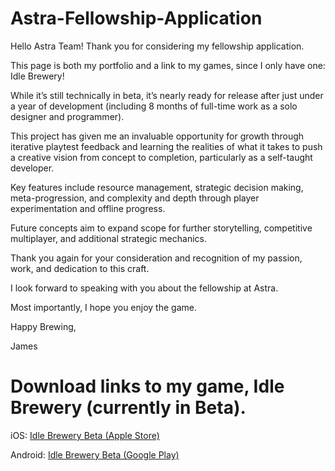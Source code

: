 # Astra-Fellowship-Application

Hello Astra Team! Thank you for considering my fellowship application.

This page is both my portfolio and a link to my games, since I only have one: Idle Brewery!

While it’s still technically in beta, it’s nearly ready for release after just under a year of development (including 8 months of full-time work as a solo designer and programmer).

This project has given me an invaluable opportunity for growth through iterative playtest feedback and learning the realities of what it takes to push a creative vision from concept to completion, particularly as a self-taught developer.

Key features include resource management, strategic decision making, meta-progression, and complexity and depth through player experimentation and offline progress.

Future concepts aim to expand scope for further storytelling, competitive multiplayer, and additional strategic mechanics.

Thank you again for your consideration and recognition of my passion, work, and dedication to this craft. 

I look forward to speaking with you about the fellowship at Astra.

Most importantly, I hope you enjoy the game.

Happy Brewing,

James

# Download links to my game, Idle Brewery (currently in Beta).

iOS: [Idle Brewery Beta (Apple Store)](https://testflight.apple.com/join/NkVQXQ6Q)

Android: [Idle Brewery Beta (Google Play)](https://play.google.com/apps/test/com.DefaultCompany.com.unity.template.mobile2D.idlebrewery/23)
